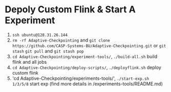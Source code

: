 # Depoly Custom Flink & Start A Experiment
1. `ssh ubuntu@128.31.26.144`
2. `rm -rf Adaptive-Checkpointing` and `git clone https://github.com/CASP-Systems-BU/Adaptive-Checkpointing.git` or `git stash` `git pull` and `git stash pop`
3. `cd Adaptive-Checkpointing/experiment-tools/`, `./build-all.sh` build flink and all jobs
4. `cd Adaptive-Checkpointing/deploy-scripts/`, `./deployflink.sh` deploy custom flink
5. 'cd Adaptive-Checkpointing/experiments-tools/', `./start-exp.sh 1/3/5/8` start exp (find more details in /experiments-tools/README.md)

